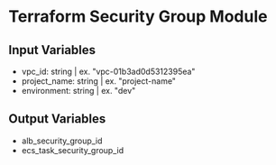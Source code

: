 # Terraform Security Group Module

## Input Variables

- vpc_id: string | ex. "vpc-01b3ad0d5312395ea"
- project_name: string | ex. "project-name"
- environment: string | ex. "dev"

## Output Variables

- alb_security_group_id
- ecs_task_security_group_id
